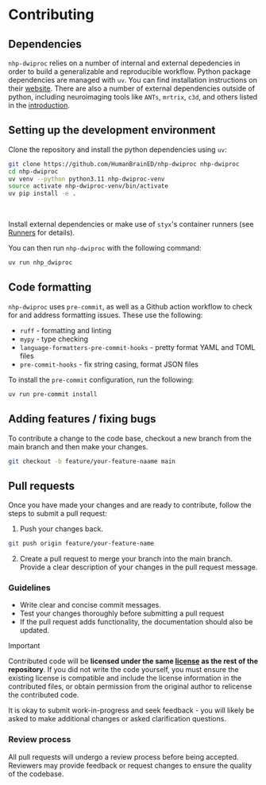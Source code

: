# Contributing

## Dependencies

`nhp-dwiproc` relies on a number of internal and external depedencies in order to build a generalizable and reproducible
workflow. Python package dependencies are managed with `uv`. You can find installation instructions on their
[website](https://astral.sh/uv). There are also a number of external dependencies outside of python, including
neuroimaging tools like `ANTs`, `mrtrix`, `c3d`, and others listed in the [introduction](../index.md).

## Setting up the development environment

Clone the repository and install the python dependencies using `uv`:

```bash
git clone https://github.com/HumanBrainED/nhp-dwiproc nhp-dwiproc
cd nhp-dwiproc
uv venv --python python3.11 nhp-dwiproc-venv
source activate nhp-dwiproc-venv/bin/activate
uv pip install -e .
```

</br>

Install external dependencies or make use of `styx`'s container runners (see [Runners](../runners/main.md) for details).

You can then run `nhp-dwiproc` with the following command:

```bash
uv run nhp_dwiproc
```

## Code formatting

`nhp-dwiproc` uses `pre-commit`, as well as a Github action workflow to check for and address formatting issues.
These use the following:

* `ruff` - formatting and linting
* `mypy` - type checking
* `language-formatters-pre-commit-hooks` - pretty format YAML and TOML files
* `pre-commit-hooks` - fix string casing, format JSON files

To install the `pre-commit` configuration, run the following:

```bash
uv run pre-commit install
```

## Adding features / fixing bugs

To contribute a change to the code base, checkout a new branch from the main branch and then make your changes.

```bash
git checkout -b feature/your-feature-naame main
```

## Pull requests

Once you have made your changes and are ready to contribute, follow the steps to submit a pull request:

1. Push your changes back.

```bash
git push origin feature/your-feature-name
```

2. Create a pull request to merge your branch into the main branch. Provide a clear description of your changes in the
pull request message.

### Guidelines

* Write clear and concise commit messages.
* Test your changes thoroughly before submitting a pull request
* If the pull request adds functionality, the documentation should also be updated.

> [!IMPORTANT]
> Contributed code will be **licensed under the same [license](LICENSE) as the rest of
> the repository**. If you did not write the code yourself, you must ensure the existing
> license is compatible and include the license information in the contributed files,
> or obtain permission from the original author to relicense the contributed code.

It is okay to submit work-in-progress and seek feedback - you will likely be asked to make additional changes or asked
clarification questions.

### Review process

All pull requests will undergo a review process before being accepted. Reviewers may
provide feedback or request changes to ensure the quality of the codebase.
